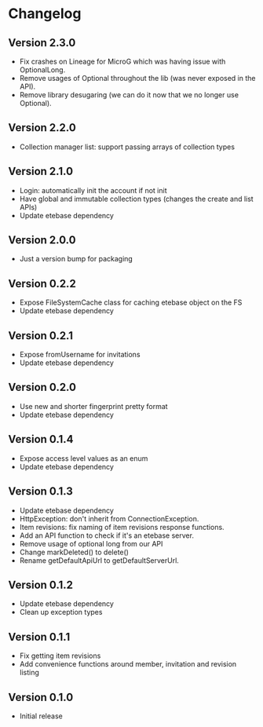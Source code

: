 # Changelog

## Version 2.3.0
* Fix crashes on Lineage for MicroG which was having issue with OptionalLong.
* Remove usages of Optional throughout the lib (was never exposed in the API).
* Remove library desugaring (we can do it now that we no longer use Optional).

## Version 2.2.0
* Collection manager list: support passing arrays of collection types

## Version 2.1.0
* Login: automatically init the account if not init
* Have global and immutable collection types (changes the create and list APIs)
* Update etebase dependency

## Version 2.0.0
* Just a version bump for packaging

## Version 0.2.2
* Expose FileSystemCache class for caching etebase object on the FS
* Update etebase dependency

## Version 0.2.1
* Expose fromUsername for invitations
* Update etebase dependency

## Version 0.2.0
* Use new and shorter fingerprint pretty format
* Update etebase dependency

## Version 0.1.4
* Expose access level values as an enum
* Update etebase dependency

## Version 0.1.3
* Update etebase dependency
* HttpException: don't inherit from ConnectionException.
* Item revisions: fix naming of item revisions response functions.
* Add an API function to check if it's an etebase server.
* Remove usage of optional long from our API
* Change markDeleted() to delete()
* Rename getDefaultApiUrl to getDefaultServerUrl.

## Version 0.1.2
* Update etebase dependency
* Clean up exception types

## Version 0.1.1
* Fix getting item revisions
* Add convenience functions around member, invitation and revision listing

## Version 0.1.0
* Initial release
